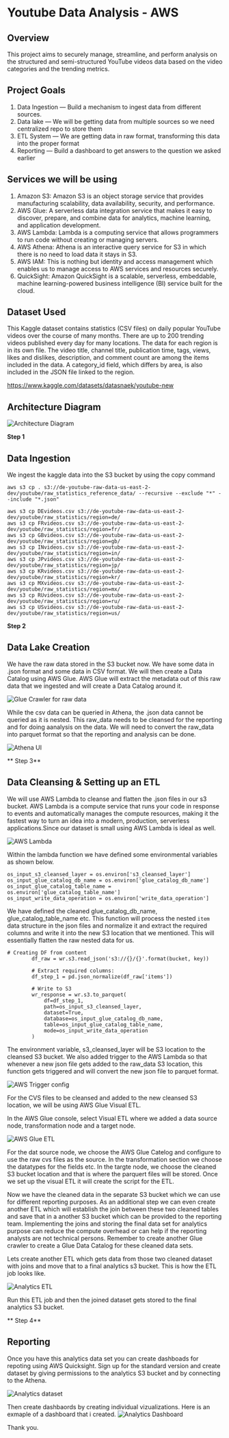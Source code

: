 # Youtube Data Analysis - AWS

 ## Overview

This project aims to securely manage, streamline, and perform analysis on the structured and semi-structured YouTube videos data based on the video categories and the trending metrics.

## Project Goals
1. Data Ingestion — Build a mechanism to ingest data from different sources.
2. Data lake — We will be getting data from multiple sources so we need centralized repo to store them
3. ETL System — We are getting data in raw format, transforming this data into the proper format
4. Reporting — Build a dashboard to get answers to the question we asked earlier

## Services we will be using
1. Amazon S3: Amazon S3 is an object storage service that provides manufacturing scalability, data availability, security, and performance.
2. AWS Glue: A serverless data integration service that makes it easy to discover, prepare, and combine data for analytics, machine learning, and application development.
3. AWS Lambda: Lambda is a computing service that allows programmers to run code without creating or managing servers.
4. AWS Athena: Athena is an interactive query service for S3 in which there is no need to load data it stays in S3.
5. AWS IAM: This is nothing but identity and access management which enables us to manage access to AWS services and resources securely.
6. QuickSight: Amazon QuickSight is a scalable, serverless, embeddable, machine learning-powered business intelligence (BI) service built for the cloud.

## Dataset Used
This Kaggle dataset contains statistics (CSV files) on daily popular YouTube videos over the course of many months. There are up to 200 trending videos published every day for many locations. The data for each region is in its own file. The video title, channel title, publication time, tags, views, likes and dislikes, description, and comment count are among the items included in the data. A category_id field, which differs by area, is also included in the JSON file linked to the region.

https://www.kaggle.com/datasets/datasnaek/youtube-new

## Architecture Diagram

![Architecture Diagram](https://github.com/srajeevan/Youtube-Data-Analysis---AWS/blob/main/Assets/architecture_diagram.jpeg)

**Step 1** <br/>
## Data Ingestion
We ingest the kaggle data into the S3 bucket by using the copy command 

```aws s3 cp . s3://de-youtube-raw-data-us-east-2-dev/youtube/raw_statistics_reference_data/ --recursive --exclude "*" --include "*.json" ```
```aws s3 cp CAvideos.csv s3://de-youtube-raw-data-us-east-2-dev/youtube/raw_statistics/region=ca/
aws s3 cp DEvideos.csv s3://de-youtube-raw-data-us-east-2-dev/youtube/raw_statistics/region=de/
aws s3 cp FRvideos.csv s3://de-youtube-raw-data-us-east-2-dev/youtube/raw_statistics/region=fr/
aws s3 cp GBvideos.csv s3://de-youtube-raw-data-us-east-2-dev/youtube/raw_statistics/region=gb/
aws s3 cp INvideos.csv s3://de-youtube-raw-data-us-east-2-dev/youtube/raw_statistics/region=in/
aws s3 cp JPvideos.csv s3://de-youtube-raw-data-us-east-2-dev/youtube/raw_statistics/region=jp/
aws s3 cp KRvideos.csv s3://de-youtube-raw-data-us-east-2-dev/youtube/raw_statistics/region=kr/
aws s3 cp MXvideos.csv s3://de-youtube-raw-data-us-east-2-dev/youtube/raw_statistics/region=mx/
aws s3 cp RUvideos.csv s3://de-youtube-raw-data-us-east-2-dev/youtube/raw_statistics/region=ru/
aws s3 cp USvideos.csv s3://de-youtube-raw-data-us-east-2-dev/youtube/raw_statistics/region=us/
```

**Step 2** <br/>
## Data Lake Creation

We have the raw data stored in the S3 bucket now.
We have some data in .json format and some data in CSV format.
We will then create a Data Catalog using AWS Glue.
AWS Glue will extract the metadata out of this raw data that we ingested and will create a Data Catalog around it.

![Glue Crawler for raw data](https://github.com/srajeevan/Youtube-Data-Analysis---AWS/blob/main/Assets/Glue_Crawler_raw_data.png)

While the csv data can be queried in Athena, the .json data cannot be queried as it is nested.
This raw_data needs to be cleansed for the reporting and for doing aanalysis on the data.
We will need to convert the raw_data into parquet format so that the reporting and analysis can be done.

![Athena UI](https://github.com/srajeevan/Youtube-Data-Analysis---AWS/blob/main/Assets/Athena_UI_raw_data.png)

** Step 3** <br/>
## Data Cleansing & Setting up an ETL

We will use AWS Lambda to cleanse and flatten the .json files in our s3 bucket.
AWS Lambda is a compute service that runs your code in response to events and automatically manages the compute resources, making it the fastest way to turn an idea into a modern, production, serverless applications.Since our dataset is small using AWS Lambda is ideal as well.

![AWS Lambda](https://github.com/srajeevan/Youtube-Data-Analysis---AWS/blob/main/Assets/AWS%20Lambda_json_paquet.png)

Within the lambda function we have defined some environmental variables as shown below.

```
os_input_s3_cleansed_layer = os.environ['s3_cleansed_layer']
os_input_glue_catalog_db_name = os.environ['glue_catalog_db_name']
os_input_glue_catalog_table_name = os.environ['glue_catalog_table_name']
os_input_write_data_operation = os.environ['write_data_operation']
```
We have defined the cleaned glue_catalog_db_name, glue_catalog_table_name etc.
This function will process the nested `item` data structure in the json files and normalize it and extract the required columns and write it into the new S3 location that we mentioned.
This will essentially flatten the raw nested data for us.

```
# Creating DF from content
        df_raw = wr.s3.read_json('s3://{}/{}'.format(bucket, key))

        # Extract required columns:
        df_step_1 = pd.json_normalize(df_raw['items'])

        # Write to S3
        wr_response = wr.s3.to_parquet(
            df=df_step_1,
            path=os_input_s3_cleansed_layer,
            dataset=True,
            database=os_input_glue_catalog_db_name,
            table=os_input_glue_catalog_table_name,
            mode=os_input_write_data_operation
        )
```

The environment variable, s3_cleansed_layer will be S3 location to the cleansed S3 bucket.
We also added trigger to the AWS Lambda so that whenever a new json file gets added to the raw_data S3 location, this function gets triggered and will convert the new json file to parquet format.

![AWS Trigger config](https://github.com/srajeevan/Youtube-Data-Analysis---AWS/blob/main/Assets/Lambda%20Trigger%20config.png)

For the CVS files to be cleansed and added to the new cleansed S3 location, we will be using AWS Glue Visual ETL.

In the AWS Glue console, select Visual ETL where we added a data source node, transformation node and a target node.

![AWS Glue ETL](https://github.com/srajeevan/Youtube-Data-Analysis---AWS/blob/main/Assets/AWS_Glue_ETL.png)

For the dat source node, we choose the AWS Glue Catelog and configure to use the raw cvs files as the source.
In the transformation section we choose the datatypes for the fields etc.
In the targte node, we choose the cleaned S3 bucket location and that is where the parquert files will be stored.
Once we set up the visual ETL it will create the script for the ETL. 

Now we have the cleaned data in the separate S3 bucket which we can use for different reporting purposes.
As an additional step we can even create another ETL which will establish the join between these two cleaned tables and save that in a another S3 bucket which can be provided to the reporting team.
Implementing the joins and storing the final data set for analytics purpose can reduce the compute overhead or can help if the reporting analysts are not technical persons.
Remember to create another Glue crawler to create a Glue Data Catalog for these cleaned data sets. 

Lets create another ETL which gets data from those two cleaned dataset with joins and move that to a final analytics s3 bucket.
This is how the ETL job looks like.

![Analytics ETL](https://github.com/srajeevan/Youtube-Data-Analysis---AWS/blob/main/Assets/final_etl.png)

Run this ETL job and then the joined dataset gets stored to the final analytics S3 bucket.

** Step 4** <br/>
## Reporting
Once you have this analytics data set you can create dashboads for repoting using AWS Quicksight.
Sign up for the standard version and create dataset by giving permissions to the analytics S3 bucket and by connecting to the Athena.

![Analytics dataset](https://github.com/srajeevan/Youtube-Data-Analysis---AWS/blob/main/Assets/quicksight_dataset.png)

Then create dashbaords by creating individual vizualizations.
Here is an exmaple of a dashboard that i created.
![Analytics Dashboard](https://github.com/srajeevan/Youtube-Data-Analysis---AWS/blob/main/Assets/quicksight_dashboard.png)

Thank you.


